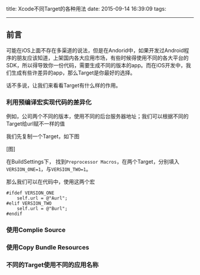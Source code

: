 title: Xcode不同Target的各种用法
date: 2015-09-14 16:39:09
tags: 

---
## 前言

可能在iOS上面不存在多渠道的说法，但是在Andorid中，如果开发过Android程序的朋友应该知道，上架国内各大应用市场，有些时候得使用不同的各大平台的SDK，所以得导致你一份代码，需要生成不同的版本的app。而在iOS开发中，我们生成有些许差异的app，那么Target是你最好的选择。

话不多说，让我们来看看Target有什么样的作用。

### 利用预编译宏实现代码的差异化
例如，公司两个不同的版本，使用不同的后台服务器地址；我们可以根据不同的Target给url赋不一样的值

我们先复制一个Target，如下图

[图]

在BuildSettings下， 找到`Preprocessor Macros`，在两个Target，分别填入`VERSION_ONE=1`，与`VERSION_TWO=1`。

那么我们可以在代码中，使用这两个宏

	#ifdef VERSION_ONE
    	self.url = @"Aurl";
	#elif VERSION_TWO
    	self.url = @"Burl";
	#endif
	
### 使用Complie Source

### 使用Copy Bundle Resources

### 不同的Target使用不同的应用名称